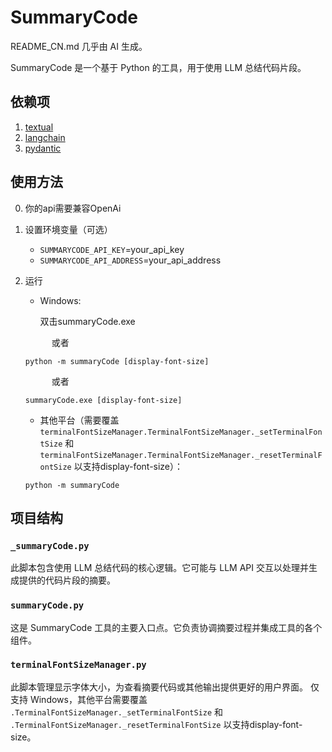 # SummaryCode

README_CN.md 几乎由 AI 生成。

SummaryCode 是一个基于 Python 的工具，用于使用 LLM 总结代码片段。

## 依赖项

1. [textual](https://textual.textualize.io/getting_started/)
2. [langchain](https://python.langchain.com/docs/how_to/installation/)
3. [pydantic](https://docs.pydantic.dev/latest/install/)

## 使用方法

0. 你的api需要兼容OpenAi

1. 设置环境变量（可选）
   - `SUMMARYCODE_API_KEY`=your_api_key
   - `SUMMARYCODE_API_ADDRESS`=your_api_address

2. 运行
   - Windows:

        双击summaryCode.exe

    &emsp;&emsp;&emsp;或者

   ```shell
   python -m summaryCode [display-font-size]
   ```

    &emsp;&emsp;&emsp;或者

   ```shell
   summaryCode.exe [display-font-size]
   ```

   - 其他平台（需要覆盖 `terminalFontSizeManager.TerminalFontSizeManager._setTerminalFontSize` 和 `terminalFontSizeManager.TerminalFontSizeManager._resetTerminalFontSize` 以支持display-font-size）：

   ```shell
   python -m summaryCode
   ```

## 项目结构

### `_summaryCode.py`

此脚本包含使用 LLM 总结代码的核心逻辑。它可能与 LLM API 交互以处理并生成提供的代码片段的摘要。

### `summaryCode.py`

这是 SummaryCode 工具的主要入口点。它负责协调摘要过程并集成工具的各个组件。

### `terminalFontSizeManager.py`

此脚本管理显示字体大小，为查看摘要代码或其他输出提供更好的用户界面。
仅支持 Windows，其他平台需要覆盖 `.TerminalFontSizeManager._setTerminalFontSize` 和 `.TerminalFontSizeManager._resetTerminalFontSize` 以支持display-font-size。
